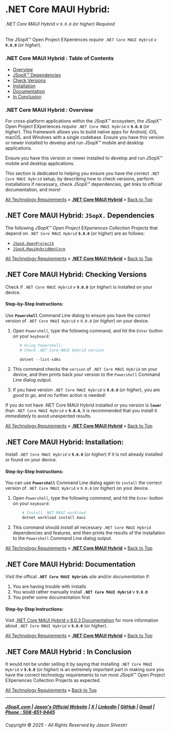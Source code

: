 ﻿# .NET Core MAUI Hybrid:
###### .NET Core MAUI Hybrid v `9.0.0` (_or higher_) Required

The JSopX™ Open Project EXperiences _require_ `.NET Core MAUI Hybrid` v **`9.0.0`** (_or higher_). 

### .NET Core MAUI Hybrid : Table of Contents

- [Overview](#net-core-maui-hybrid--overview)
- [JSopX™ Dependencies](#net-core-maui-hybrid-jsopx-dependencies)
- [Check Versions](#net-core-maui-hybrid-checking-versions)
- [Installation](#net-core-maui-hybrid-installation)
- [Documentation](#net-core-maui-hybrid-documentation)
- [In Conclusion](#net-core-maui-hybrid--in-conclusion)

### .NET Core MAUI Hybrid : Overview
For cross-platform applications within the JSopX™ ecosystem, the JSopX™ Open Project EXperiences _require_ `.NET Core MAUI Hybrid` v **`9.0.0`** (_or higher_). This framework allows you to build native apps for Android, iOS, macOS, and Windows with a single codebase. Ensure you have this version or newer installed to develop and run JSopX™ mobile and desktop applications.

Ensure you have this version or newer installed to develop and run JSopX™ mobile and desktop applications.

This section is dedicated to helping you ensure you have the correct `.NET Core MAUI Hybrid` setup, by describing how to check versions, perform installations if necessary, check JSopX™ dependencies, get links to official documentation, and more!



[All Technology Requirements](https://github.com/JasonSilvestri/JSopX.BridgeTooFar/tree/master/JSopX.BridgeTooFar/Docs/Master/JSopX/Technologies.md)   »   [**.NET Core MAUI Hybrid**](#net-core-maui-hybrid)   »   [Back to Top](#table-of-contents)



    
## .NET Core MAUI Hybrid: `JSopX.` Dependencies

The following _JSopX™ Open Project EXperiences Collection_ Projects that depend on `.NET Core MAUI Hybrid` **`9.0.0`** (_or higher_) are as follows:


- [`JSopX.OpenProjectX`](https://github.com/JasonSilvestri/JSopX.BridgeTooFar/tree/master/JSopX.BridgeTooFar/Docs/Master/jsopx.OpenProjectX/p1/v1/)
- [`JSopX.MauiHybridNetCore`](https://github.com/JasonSilvestri/JSopX.BridgeTooFar/tree/master/JSopX.BridgeTooFar/Docs/Master/jsopx.MauiHybridNetCore/p1/v1/)  





[All Technology Requirements](https://github.com/JasonSilvestri/JSopX.BridgeTooFar/tree/master/JSopX.BridgeTooFar/Docs/Master/JSopX/Technologies.md)   »   [**.NET Core MAUI Hybrid**](#net-core-maui-hybrid)   »   [Back to Top](#table-of-contents)



## .NET Core MAUI Hybrid: Checking Versions

Check if `.NET Core MAUI Hybrid` v **`9.0.0`** (_or higher_) is installed on your device.

#### Step-by-Step Instructions:

Use **`Powershell`** Command Line dialog to ensure you have the correct version of `.NET Core MAUI Hybrid` v `9.0.0` (_or higher_) on your device.
   
1. Open `Powershell`, type the following command, and hit the `Enter` button on your `keyboard`:
   
   ```powershell
      # Using Powershell:
      # Check .NET Core MAUI Hybrid version
   
      dotnet --list-sdks
    ```
   
2. This command checks the `version` of `.NET Core MAUI Hybrid` on your device, and then prints back your version to the `Powershell` Command Line dialog output.
   
3. If you have version `.NET Core MAUI Hybrid` v **`9.0.0`** (_or higher_), you are _good to go_, and no further action is needed!
   
If you do not have .NET Core MAUI Hybrid installed or you version is **`lower`** than `.NET Core MAUI Hybrid` v **`9.0.0`**, it is recommended that you install it _immediately_ to avoid unexpected results.
   


[All Technology Requirements](https://github.com/JasonSilvestri/JSopX.BridgeTooFar/tree/master/JSopX.BridgeTooFar/Docs/Master/JSopX/Technologies.md)   »   [**.NET Core MAUI Hybrid**](#net-core-maui-hybrid)   »   [Back to Top](#table-of-contents)




## .NET Core MAUI Hybrid: Installation:

Install `.NET Core MAUI Hybrid` v **`9.0.0`** (_or higher_) if it is not already installed or found on your device.

#### Step-by-Step Instructions:

You can use **`Powershell`** Command Line dialog again to `install` the correct version of `.NET Core MAUI Hybrid` v `9.0.0` (_or higher_) on your device.
   
1. Open `Powershell`, type the following _command_, and hit the `Enter` button on your `keyboard`:

    ```powershell
        # Install .NET MAUI workload
        dotnet workload install maui
    ```
   
   
2. This command should _install_ all necessary `.NET Core MAUI Hybrid` dependencies and features, and then prints the results of the installation to the `Powershell` Command Line dialog output.
   



[All Technology Requirements](https://github.com/JasonSilvestri/JSopX.BridgeTooFar/tree/master/JSopX.BridgeTooFar/Docs/Master/JSopX/Technologies.md)   »   [**.NET Core MAUI Hybrid**](#net-core-maui-hybrid)   »   [Back to Top](#table-of-contents)



## .NET Core MAUI Hybrid: Documentation
   
Visit the offical **`.NET Core MAUI Hybrids`** _site_ and/or _documentation_ if:

1. You are having trouble with installs
2. You would rather manually install **`.NET Core MAUI Hybrid`** v **`9.0.0`**
3. You prefer some documentation first
   
#### Step-by-Step Instructions:
   
Visit [.NET Core MAUI Hybrid v 8.0.3 Documentation](https://learn.microsoft.com/en-us/dotnet/maui/) for more information about `.NET Core MAUI Hybrid` v **`9.0.0`** (_or higher_).
   



[All Technology Requirements](https://github.com/JasonSilvestri/JSopX.BridgeTooFar/tree/master/JSopX.BridgeTooFar/Docs/Master/JSopX/Technologies.md)   »   [**.NET Core MAUI Hybrid**](#net-core-maui-hybrid)   »   [Back to Top](#table-of-contents)



## .NET Core MAUI Hybrid : In Conclusion
It would not be under selling it by saying that installing `.NET Core MAUI Hybrid` v **`9.0.0`** (_or higher_) is an extremely important part in making sure you have the correct technology requirements to run most JSopX™ Open Project EXperiences Collection Projects as expected.


[All Technology Requirements](https://github.com/JasonSilvestri/JSopX.BridgeTooFar/tree/master/JSopX.BridgeTooFar/Docs/Master/JSopX/Technologies.md)   »   [Back to Top](#table-of-contents)


---

##### [JSopX.com](https://www.jsopx.com/) | [Jason's Official Website](https://www.jsilvestri.com/) | [X](https://www.x.com/JasonSilvestri) | [LinkedIn](http://www.linkedin.com/in/JasonSilvestri) | [GitHub](https://github.com/JasonSilvestri) | [Gmail](mailto:therealjasonsilvestri@gmail.com) | [Phone : 508-851-9445](phoneto:508-851-9445)

###### Copyright © 2025 - All Rights Reserved by Jason Silvestri